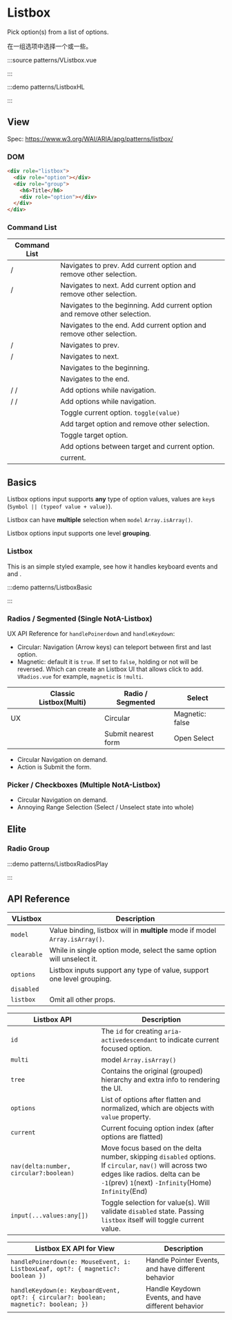# Listbox

Pick option(s) from a list of options.

在一组选项中选择一个或一些。


:::source patterns/VListbox.vue

:::

:::demo patterns/ListboxHL

:::

## View

Spec: https://www.w3.org/WAI/ARIA/apg/patterns/listbox/

### DOM

```html
<div role="listbox">
  <div role="option"></div>
  <div role="group">
    <h6>Title</h6>
    <div role="option"></div>
  </div>
</div>
```

### Command List

| Command List                                                                      |                                                                            |
| --------------------------------------------------------------------------------- | -------------------------------------------------------------------------- |
| <vp-kbd k="up" /> / <vp-kbd k="left" />                                           | Navigates to prev. Add current option and remove other selection.          |
| <vp-kbd k="down" /> / <vp-kbd k="right" />                                        | Navigates to next. Add current option and remove other selection.          |
| <vp-kbd k="Home" />                                                               | Navigates to the beginning. Add current option and remove other selection. |
| <vp-kbd k="End" />                                                                | Navigates to the end. Add current option and remove other selection.       |
| <vp-kbd k="Ctrl+up" /> / <vp-kbd k="Ctrl+left" />                                 | Navigates to prev.                                                         |
| <vp-kbd k="Ctrl+down" /> / <vp-kbd k="Ctrl+right" />                              | Navigates to next.                                                         |
| <vp-kbd k="Ctrl+Home" />                                                          | Navigates to the beginning.                                                |
| <vp-kbd k="Ctrl+End" />                                                           | Navigates to the end.                                                      |
| <vp-kbd k="Shift+up" /> / <vp-kbd k="Shift+left" /> / <vp-kbd k="Shift+Home" />   | Add options while navigation.                                              |
| <vp-kbd k="Shift+down" /> / <vp-kbd k="Shift+right" /> / <vp-kbd k="Shift+End" /> | Add options while navigation.                                              |
| <vp-kbd k="Space" />                                                              | Toggle current option. `toggle(value)`                                     |
| <vp-kbd k="m0" />                                                                 | Add target option and remove other selection.                              |
| <vp-kbd k="Ctrl+m0" />                                                            | Toggle target option.                                                      |
| <vp-kbd k="Shift+m0" />                                                           | Add options between target and current option.                             |
| <vp-kbd k="Enter" />                                                              | current.                                                                   |

## Basics

Listbox options input supports **any** type of option values, values are `key`s (`Symbol || (typeof value + value)`).

Listbox can have **multiple** selection when `model` `Array.isArray()`.

Listbox options input supports one level **grouping**.

### Listbox

This is an simple styled example, see how it handles keyboard events and <vp-kbd k="Ctrl" /> and <vp-kbd k="Shift" />.

:::demo patterns/ListboxBasic

:::

### Radios / Segmented (Single NotA-Listbox)

UX API Reference for `handlePoinerdown` and `handleKeydown`:

- Circular: Navigation (Arrow keys) can teleport between first and last option.
- Magnetic: default it is `true`. If set to `false`, holding <vp-kbd k="Ctrl" /> or not will be reversed. Which can create an Listbox UI that allows click to add. `VRadios.vue` for example, `magnetic` is `!multi`.

|                      | Classic Listbox(Multi) | Radio / Segmented   | Select          |
| -------------------- | ---------------------- | ------------------- | --------------- |
| UX                   |                        | Circular            | Magnetic: false |
| <vp-kbd k="Enter" /> |                        | Submit nearest form | Open Select     |

- Circular Navigation on demand.
- Action is Submit the form.

### Picker / Checkboxes (Multiple NotA-Listbox)

- Circular Navigation on demand.
- Annoying Range Selection (Select / Unselect state into whole)

## Elite

### Radio Group

:::demo patterns/ListboxRadiosPlay

:::

## API Reference

| VListbox    | Description                                                            |
| ----------- | ---------------------------------------------------------------------- |
| `model`     | Value binding, listbox will in **multiple** mode if model `Array.isArray()`. |
| `clearable` | While in single option mode, select the same option will unselect it.  |
| `options`   | Listbox inputs support any type of value, support one level grouping.  |
| `disabled`  |                                                                        |
| `listbox`   | Omit all other props.                                                  |

| Listbox API                            | Description                                                                                                                                                                                      |
| -------------------------------------- | ------------------------------------------------------------------------------------------------------------------------------------------------------------------------------------------------ |
| `id`                                   | The `id` for creating `aria-activedescendant` to indicate current focused option.                                                                                                                |
| `multi`                                | model `Array.isArray()`                                                                                                                                                                                |
| `tree`                                 | Contains the original (grouped) hierarchy and extra info to rendering the UI.                                                                                                                    |
| `options`                              | List of options after flatten and normalized, which are objects with `value` property.                                                                                                           |
| `current`                              | Current focuing option index (after options are flatted)                                                                                                                                         |
| `nav(delta:number, circular?:boolean)` | Move focus based on the delta number, skipping `disabled` options. If `circular`, `nav()` will across two edges like radios. delta can be `-1`(prev) `1`(next) `-Infinity`(Home) `Infinity`(End) |
| `input(...values:any[])`               | Toggle selection for value(s). Will validate `disabled` state. Passing `listbox` itself will toggle current value.                                                                               |

| Listbox EX API for View                                                              | Description                                                                                 |
| ------------------------------------------------------------------------------------ | ------------------------------------------------------------------------------------------- |
| `handlePoinerdown(e: MouseEvent, i: ListboxLeaf, opt?: { magnetic?: boolean })`      | Handle Pointer Events, <vp-kbd k="Shift" /> and <vp-kbd k="Ctrl" /> have different behavior |
| `handleKeydown(e: KeyboardEvent, opt?: { circular?: boolean; magnetic?: boolean; })` | Handle Keydown Events, <vp-kbd k="Shift" /> and <vp-kbd k="Ctrl" /> have different behavior |
